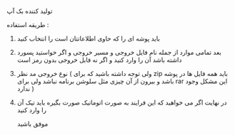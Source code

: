 تولید کننده بک آپ


طریقه استفاده :
1. باید پوشه ای را که حاوی اطلاعاتتان است را انتخاب کنید
2. بعد تمامی موارد از جمله نام فایل خروجی و مسیر خروجی و اگر خواستید پسورد داشته باشد آن را وارد کنید و اگر نه فابل خروجی بدون رمز است
3. نوع خروجی مد نظر ( ولی توجه داشته باشید که برای zip باید همه فایل ها در پوشه باشد و بیرون از آن چیزی مثل سلوشن برنامه نباشد ولی برای rar این مشکل وجود ندارد )
4. در نهایت اگر می خواهید که این فرایند به صورت اتوماتیک صورت بگیره باید تیک آن را وارد کنید

   
   موفق باشید
